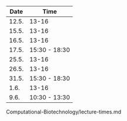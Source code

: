 | Date | Time |
|------|------|
| 12.5. |  13-16 |
| 15.5. |  13-16 | 
| 16.5. |  13-16 |
| 17.5. | 15:30 - 18:30| 
| 25.5. | 13-16| 
| 26.5. | 13-16| 
| 31.5. | 15:30 - 18:30| 
| 1.6.  | 13-16| | 
| 9.6.  | 10:30 - 13:30 | 


Computational-Biotechnology/lecture-times.md 





